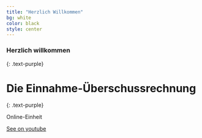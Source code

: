 ```yaml
---
title: "Herzlich Willkommen"
bg: white
color: black
style: center
---
```


### Herzlich willkommen
{: .text-purple}

<span class="fa-stack subtlecircle" style="font-size:100px; background:rgba(255,166,0,0.1)">
  <i class="fa fa-circle fa-stack-2x text-white"></i>
  <i class="fa fa-bicycle fa-stack-1x text-orange"></i>
</span>

# Die Einnahme-Überschussrechnung
{: .text-purple}


Online-Einheit


<span id="forkongithub">
  <a href="{{ www.youtube.com }}" class="bg-blue">
    See on youtube
  </a>
</span>

